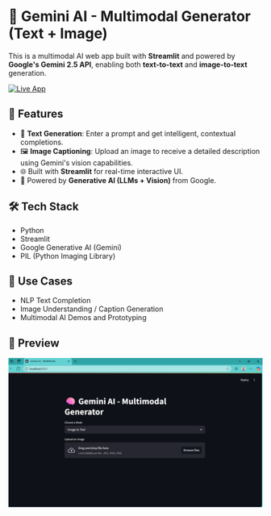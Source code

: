 # 🧠 Gemini AI - Multimodal Generator (Text + Image)

This is a multimodal AI web app built with **Streamlit** and powered by **Google's Gemini 2.5 API**, enabling both **text-to-text** and **image-to-text** generation.

[![Live App](https://img.shields.io/badge/🔗%20Live%20App-Streamlit-success?style=for-the-badge&logo=streamlit)](https://your-app-name.streamlit.app)


## 🔧 Features
- 🤖 **Text Generation**: Enter a prompt and get intelligent, contextual completions.
- 🖼️ **Image Captioning**: Upload an image to receive a detailed description using Gemini's vision capabilities.
- 🌐 Built with **Streamlit** for real-time interactive UI.
- 🧠 Powered by **Generative AI (LLMs + Vision)** from Google.

## 🛠️ Tech Stack
- Python
- Streamlit
- Google Generative AI (Gemini)
- PIL (Python Imaging Library)

## 📌 Use Cases
- NLP Text Completion
- Image Understanding / Caption Generation
- Multimodal AI Demos and Prototyping

## 📸 Preview

![App Screenshot](preview.png)
